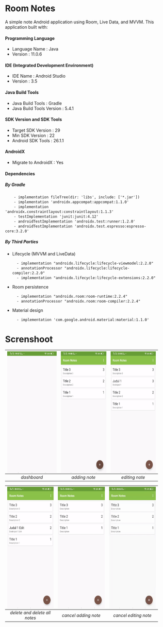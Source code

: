 # Room Notes
A simple note Android application using Room, Live Data, and MVVM. This application built with:

#### Programming Language
- Language Name : Java
- Version : 11.0.6

#### IDE (Integrated Development Environment)
- IDE Name : Android Studio
- Version : 3.5

#### Java Build Tools
- Java Build Tools : Gradle
- Java Build Tools Version : 5.4.1

#### SDK Version and SDK Tools
- Target SDK Version : 29
- Min SDK Version : 22
- Android SDK Tools : 26.1.1

#### AndroidX
- Migrate to AndroidX : Yes

#### Dependencies
##### By Gradle
        - implementation fileTree(dir: 'libs', include: ['*.jar'])
        - implementation 'androidx.appcompat:appcompat:1.1.0'
        - implementation 'androidx.constraintlayout:constraintlayout:1.1.3'
        - testImplementation 'junit:junit:4.12'
        - androidTestImplementation 'androidx.test:runner:1.2.0'
        - androidTestImplementation 'androidx.test.espresso:espresso-core:3.2.0'

##### By Third Parties        
- Lifecycle (MVVM and LiveData)

        - implementation "androidx.lifecycle:lifecycle-viewmodel:2.2.0"
        - annotationProcessor "androidx.lifecycle:lifecycle-compiler:2.2.0"
        - implementation "androidx.lifecycle:lifecycle-extensions:2.2.0"

- Room persistence

        - implementation "androidx.room:room-runtime:2.2.4"
        - annotationProcessor "androidx.room:room-compiler:2.2.4"

- Material design
    
        - implementation 'com.google.android.material:material:1.1.0'

# Screnshoot

|<img src=home.gif  align="center" height="400" width="248" ></a> |<img src=add_note.gif  align="center" height="400" width="248" ></a>|<img src=edit_note.gif  align="center" height="400" width="248" ></a>|
|:-----------:|:--------:|:--------:|
| *dashboard* | *adding note*|*editing note* |

|<img src=delete_delete_all_notes.gif  align="center" height="400" width="248" ></a> |<img src=cancel_add_note.gif  align="center" height="400" width="248" ></a>|<img src=cancel_edit_note.gif  align="center" height="400" width="248" ></a>|
|:-----------:|:--------:|:--------:|
| *delete and delete all notes* | *cancel adding note*|*cancel editing note* |
